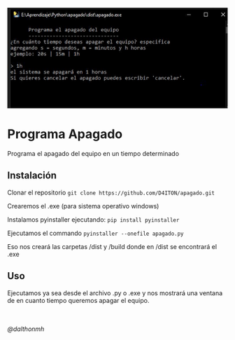 ![APAGADO.PY](Captura.JPG)

# Programa Apagado

Programa el apagado del equipo en un tiempo determinado

## Instalación

Clonar el repositorio
`git clone https://github.com/D4ITON/apagado.git`

Crearemos el .exe (para sistema operativo windows)

Instalamos pyinstaller ejecutando:
`pip install pyinstaller`

Ejecutamos el commando
`pyinstaller --onefile apagado.py`

Eso nos creará las carpetas /dist y /build donde en /dist se encontrará el .exe

## Uso

Ejecutamos ya sea desde el archivo .py o .exe y nos mostrará una ventana de en cuanto tiempo queremos apagar el equipo.

<br>
<br>
<i>@dalthonmh</i>
